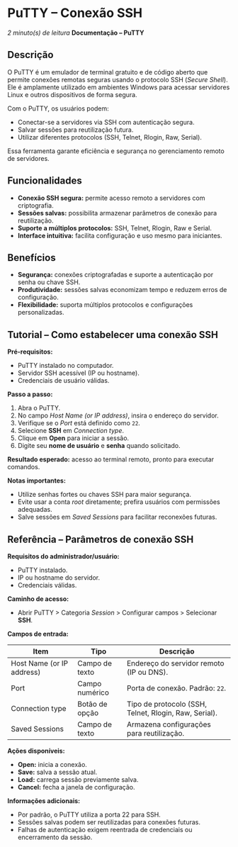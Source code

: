 
# PuTTY – Conexão SSH
*2 minuto(s) de leitura*
**Documentação – PuTTY**

## Descrição
O PuTTY é um emulador de terminal gratuito e de código aberto que permite conexões remotas seguras usando o protocolo SSH (*Secure Shell*). Ele é amplamente utilizado em ambientes Windows para acessar servidores Linux e outros dispositivos de forma segura.

Com o PuTTY, os usuários podem:
- Conectar-se a servidores via SSH com autenticação segura.
- Salvar sessões para reutilização futura.
- Utilizar diferentes protocolos (SSH, Telnet, Rlogin, Raw, Serial).

Essa ferramenta garante eficiência e segurança no gerenciamento remoto de servidores.

## Funcionalidades
- **Conexão SSH segura:** permite acesso remoto a servidores com criptografia.
- **Sessões salvas:** possibilita armazenar parâmetros de conexão para reutilização.
- **Suporte a múltiplos protocolos:** SSH, Telnet, Rlogin, Raw e Serial.
- **Interface intuitiva:** facilita configuração e uso mesmo para iniciantes.

## Benefícios
- **Segurança:** conexões criptografadas e suporte a autenticação por senha ou chave SSH.
- **Produtividade:** sessões salvas economizam tempo e reduzem erros de configuração.
- **Flexibilidade:** suporta múltiplos protocolos e configurações personalizadas.

## Tutorial – Como estabelecer uma conexão SSH

**Pré-requisitos:**  
- PuTTY instalado no computador.  
- Servidor SSH acessível (IP ou hostname).  
- Credenciais de usuário válidas.  

**Passo a passo:**  
1. Abra o PuTTY.  
2. No campo *Host Name (or IP address)*, insira o endereço do servidor.  
3. Verifique se o *Port* está definido como `22`.  
4. Selecione **SSH** em *Connection type*.  
5. Clique em **Open** para iniciar a sessão.  
6. Digite seu **nome de usuário** e **senha** quando solicitado.  

**Resultado esperado:** acesso ao terminal remoto, pronto para executar comandos.

**Notas importantes:**  
- Utilize senhas fortes ou chaves SSH para maior segurança.  
- Evite usar a conta *root* diretamente; prefira usuários com permissões adequadas.  
- Salve sessões em *Saved Sessions* para facilitar reconexões futuras.

## Referência – Parâmetros de conexão SSH

**Requisitos do administrador/usuário:**  
- PuTTY instalado.  
- IP ou hostname do servidor.  
- Credenciais válidas.

**Caminho de acesso:**  
- Abrir PuTTY > Categoria *Session* > Configurar campos > Selecionar **SSH**.

**Campos de entrada:**

| Item                      | Tipo         | Descrição                                                   |
|----------------------------|--------------|-------------------------------------------------------------|
| Host Name (or IP address) | Campo de texto | Endereço do servidor remoto (IP ou DNS).                    |
| Port                      | Campo numérico | Porta de conexão. Padrão: `22`.                             |
| Connection type           | Botão de opção | Tipo de protocolo (SSH, Telnet, Rlogin, Raw, Serial).       |
| Saved Sessions            | Campo de texto | Armazena configurações para reutilização.                   |

**Ações disponíveis:**  
- **Open:** inicia a conexão.  
- **Save:** salva a sessão atual.  
- **Load:** carrega sessão previamente salva.  
- **Cancel:** fecha a janela de configuração.

**Informações adicionais:**  
- Por padrão, o PuTTY utiliza a porta 22 para SSH.  
- Sessões salvas podem ser reutilizadas para conexões futuras.  
- Falhas de autenticação exigem reentrada de credenciais ou encerramento da sessão.
